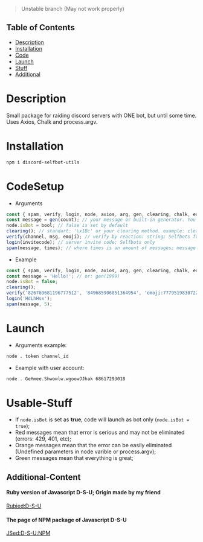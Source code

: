 > Unstable branch (May not work properly)

## Table of Contents

  - [Description](#Description)
  - [Installation](#Installation)
  - [Code](#CodeSetup)
  - [Launch](#Launch)
  - [Stuff](#Usable-Stuff)
  - [Additional](#Additional-Content)

# Description
Small package for raiding discord servers with ONE bot, but until some time. Uses Axios, Chalk and process.argv.
# Installation
```bash 
npm i discord-selfbot-utils
```
# CodeSetup
* Arguments
```javascript
const { spam, verify, login, node, axios, arg, gen, clearing, chalk, errorMessage, successMessage } = require('discord-selfbot-utils');
const message = gen(count); // your message or built-in generator. You can put here everything after operator '='
node.isBot = bool; // false is set by default
clearing(); // standart: '\x1Bc' or your clearing method. example: clearing('special symbols...');
verify(channel, msg, emoji); // verify by reaction: string; Selfbots function only
login(invitecode); // server invite code; Selfbots only
spam(message, times); // where times is an amount of messages; message - message variable; Selfbots only
```
* Example
```javascript
const { spam, verify, login, node, axios, arg, gen, clearing, chalk, errorMessage, sucessMessage } = require('discord-selfbot-utils');
const message = 'Hello!'; // or: gen(1999)
node.isBot = false;
clearing();
verify('826769681196777512', '849685906851364954', 'emoji:777951983872245800'); 
login('HdLhHsx');
spam(message, 5);
```
# Launch
* Arguments example:
 ```bash
node . token channel_id
```
* Example with user account:
```bash
node . GeHmee.Shwowlw.wgoowJJhak 68617293018
```
# Usable-Stuff
* If `node.isBot` is set as **true**, code will launch as bot only (`node.isBot = true`);
* Red messages mean that error is serious and may not be eliminated (errors: 429, 401, etc);
* Orange messages mean that the error can be easily eliminated (Undefined parameters in node varible or process.argv);
* Green messages mean that everything is great;

## Additional-Content
#### Ruby version of Javascript D-S-U; Origin made by my friend
[Rubied:D-S-U](https://github.com/hackers-pr/ruby-selfbot-utils)
#### The page of NPM package of Javascript D-S-U
[JSed:D-S-U:NPM](https://www.npmjs.com/package/discord-selfbot-utils)